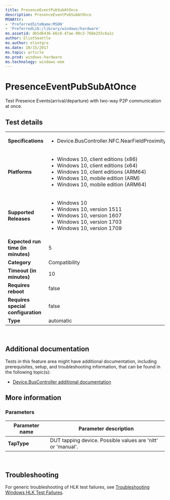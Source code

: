 ```yaml
---
title: PresenceEventPubSubAtOnce
description: PresenceEventPubSubAtOnce
MSHAttr:
- 'PreferredSiteName:MSDN'
- 'PreferredLib:/library/windows/hardware'
ms.assetid: db5d6436-66c0-47ae-98c3-768e255c6a1c
author: EliotSeattle
ms.author: eliotgra
ms.date: 10/15/2017
ms.topic: article
ms.prod: windows-hardware
ms.technology: windows-oem
---
```


# <span id="p_hlk_test.246d7ac6-dbf4-457b-9a13-ea8757ab4210"></span>PresenceEventPubSubAtOnce


Test Presence Events(arrival/departure) with two-way P2P communication at once.

## Test details
|||
|---|---|
| **Specifications**  | <ul><li>Device.BusController.NFC.NearFieldProximity.Event</li></ul> |  
| **Platforms**   | <ul><li>Windows 10, client editions (x86)</li><li>Windows 10, client editions (x64)</li><li>Windows 10, client editions (ARM64)</li><li>Windows 10, mobile edition (ARM)</li><li>Windows 10, mobile edition (ARM64)</li></ul> |
| **Supported Releases** | <ul><li>Windows 10</li><li>Windows 10, version 1511</li><li>Windows 10, version 1607</li><li>Windows 10, version 1703</li><li>Windows 10, version 1709</li></ul> |
|**Expected run time (in minutes)**| 5 |
|**Category**| Compatibility |
|**Timeout (in minutes)**| 10 |
|**Requires reboot**| false |
|**Requires special configuration**| false |
|**Type**| automatic |

 

## <span id="Additional_documentation"></span><span id="additional_documentation"></span><span id="ADDITIONAL_DOCUMENTATION"></span>Additional documentation


Tests in this feature area might have additional documentation, including prerequisites, setup, and troubleshooting information, that can be found in the following topic(s):

-   [Device.BusController additional documentation](device-buscontroller-additional-documentation.md)

## <span id="More_information"></span><span id="more_information"></span><span id="MORE_INFORMATION"></span>More information


### <span id="Parameters"></span><span id="parameters"></span><span id="PARAMETERS"></span>Parameters

| Parameter name | Parameter description                                       |
|----------------|-------------------------------------------------------------|
| **TapType**    | DUT tapping device. Possible values are 'nitt' or 'manual'. |

 

## <span id="Troubleshooting"></span><span id="troubleshooting"></span><span id="TROUBLESHOOTING"></span>Troubleshooting


For generic troubleshooting of HLK test failures, see [Troubleshooting Windows HLK Test Failures](..\user\troubleshooting-windows-hlk-test-failures.md).

 

 






